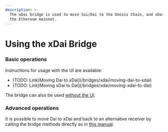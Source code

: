 ```yaml
---
description: >-
  The xDai bridge is used to move Sai/Dai to the Gnosis Chain, and xDai back to
  the Ethereum mainnet.
---
```


# Using the xDai Bridge

### Basic operations

Instructions for usage with the UI are available:

* (TODO: Link)Moving Dai to xDai](/bridges/xdai/moving-dai-to-xdai)
* (TODO: Link)Moving xDai to Dai](/bridges/xdai/moving-xdai-to-dai)

The bridge can also be used [without the UI](/specs/bridges/xdai/use/without-ui).

### Advanced operations

It is possible to move Dai to xDai and back to an alternative receiver by calling the bridge methods directly as in [this manual](/specs/bridges/xdai/use/alternative-receiver).
